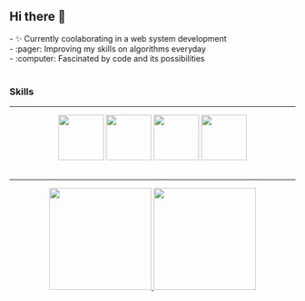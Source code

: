 ## Hi there 👋
<main>
  - ✨󠁩󠁤󠁪󠁷󠁿 Currently coolaborating in a web system development<br>
  - :pager: Improving my skills on algorithms everyday<br>
  - :computer: Fascinated by code and its possibilities<br>
  <br>
  <div>
    <h3>Skills</h3>
    <hr>
    <div align="center">
    <img width="80px" src="https://cdn.jsdelivr.net/gh/devicons/devicon/icons/java/java-original.svg" />
    <img width="80px" src="https://cdn.jsdelivr.net/gh/devicons/devicon/icons/javascript/javascript-original.svg" />
    <img width="80px" src="https://cdn.jsdelivr.net/gh/devicons/devicon/icons/c/c-original.svg" />
    <img width="80px" src="https://cdn.jsdelivr.net/gh/devicons/devicon/icons/python/python-plain-wordmark.svg" />
    </div>
  </div>
  <br>
  <div align="center">
    <hr>
    <a href="https://github.com/matmv21">
    <img height="180em" src="https://github-readme-stats.vercel.app/api?username=matmv21&show_icons=true&theme=merko&include_all_commits=true&count_private=true"/>
    <img height="180em" src="https://github-readme-stats.vercel.app/api/top-langs/?username=matmv21&layout=compact&langs_count=16&theme=merko"/>
    </div>
</main>
